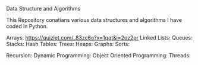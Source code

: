 Data Structure and Algorithms

This Repository conatians various data structures and algorithms I have coded in Python.

Arrays: https://quizlet.com/_83zc6o?x=1qqt&i=2oz2pr
Linked Lists:
Queues:
Stacks:
Hash Tables:
Trees:
Heaps:
Graphs:
Sorts:

Recursion:
Dynamic Programming:
Object Oriented Programming:
Threads:
